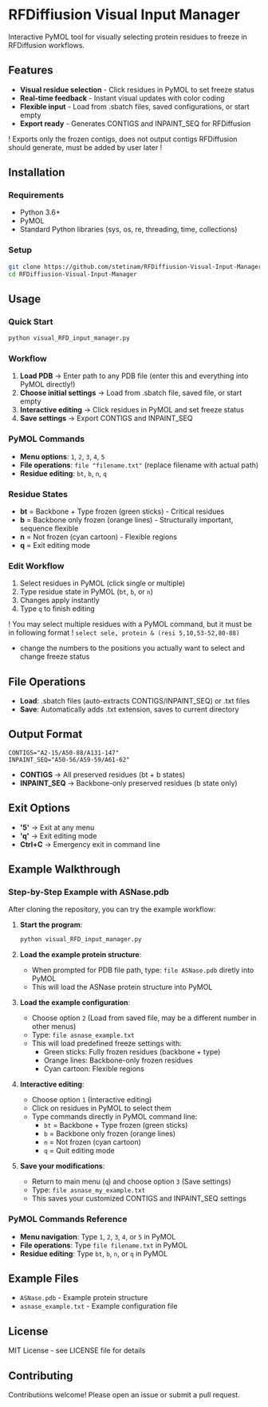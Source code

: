 # RFDiffiusion Visual Input Manager

Interactive PyMOL tool for visually selecting protein residues to freeze in RFDiffusion workflows.

## Features

- **Visual residue selection** - Click residues in PyMOL to set freeze status
- **Real-time feedback** - Instant visual updates with color coding
- **Flexible input** - Load from .sbatch files, saved configurations, or start empty
- **Export ready** - Generates CONTIGS and INPAINT_SEQ for RFDiffusion

! Exports only the frozen contigs, does not output contigs RFDiffusion should generate, must be added by user later !

## Installation

### Requirements
- Python 3.6+
- PyMOL
- Standard Python libraries (sys, os, re, threading, time, collections)

### Setup
```bash
git clone https://github.com/stetinam/RFDiffiusion-Visual-Input-Manager.git
cd RFDiffiusion-Visual-Input-Manager
```

## Usage

### Quick Start
```bash
python visual_RFD_input_manager.py
```

### Workflow
1. **Load PDB** → Enter path to any PDB file (enter this and everything into PyMOL directly!)
2. **Choose initial settings** → Load from .sbatch file, saved file, or start empty
3. **Interactive editing** → Click residues in PyMOL and set freeze status
4. **Save settings** → Export CONTIGS and INPAINT_SEQ

### PyMOL Commands
- **Menu options**: `1`, `2`, `3`, `4`, `5`
- **File operations**: `file "filename.txt"` (replace filename with actual path)
- **Residue editing**: `bt`, `b`, `n`, `q`

### Residue States
- **bt** = Backbone + Type frozen (green sticks) - Critical residues
- **b** = Backbone only frozen (orange lines) - Structurally important, sequence flexible
- **n** = Not frozen (cyan cartoon) - Flexible regions
- **q** = Exit editing mode

### Edit Workflow
1. Select residues in PyMOL (click single or multiple)
2. Type residue state in PyMOL (`bt`, `b`, or `n`)
3. Changes apply instantly
4. Type `q` to finish editing

! You may select multiple residues with a PyMOL command, but it must be in following format !
`select sele, protein & (resi 5,10,53-52,80-88)`
- change the numbers to the positions you actually want to select and change freeze status

## File Operations
- **Load**: .sbatch files (auto-extracts CONTIGS/INPAINT_SEQ) or .txt files
- **Save**: Automatically adds .txt extension, saves to current directory

## Output Format
```
CONTIGS="A2-15/A50-88/A131-147"
INPAINT_SEQ="A50-56/A59-59/A61-62"
```

- **CONTIGS** → All preserved residues (bt + b states)
- **INPAINT_SEQ** → Backbone-only preserved residues (b state only)

## Exit Options
- **'5'** → Exit at any menu
- **'q'** → Exit editing mode
- **Ctrl+C** → Emergency exit in command line

## Example Walkthrough

### Step-by-Step Example with ASNase.pdb

After cloning the repository, you can try the example workflow:

1. **Start the program**:
   ```bash
   python visual_RFD_input_manager.py
   ```

2. **Load the example protein structure**:
   - When prompted for PDB file path, type: `file ASNase.pdb` diretly into PyMOL
   - This will load the ASNase protein structure into PyMOL

3. **Load the example configuration**:
   - Choose option `2` (Load from saved file, may be a different number in other menus)
   - Type: `file asnase_example.txt`
   - This will load predefined freeze settings with:
     - Green sticks: Fully frozen residues (backbone + type)
     - Orange lines: Backbone-only frozen residues
     - Cyan cartoon: Flexible regions

4. **Interactive editing**:
   - Choose option `1` (Interactive editing)
   - Click on residues in PyMOL to select them
   - Type commands directly in PyMOL command line:
     - `bt` = Backbone + Type frozen (green sticks)
     - `b` = Backbone only frozen (orange lines)  
     - `n` = Not frozen (cyan cartoon)
     - `q` = Quit editing mode

5. **Save your modifications**:
   - Return to main menu (`q`) and choose option `3` (Save settings)
   - Type: `file asnase_my_example.txt`
   - This saves your customized CONTIGS and INPAINT_SEQ settings

### PyMOL Commands Reference
- **Menu navigation**: Type `1`, `2`, `3`, `4`, or `5` in PyMOL
- **File operations**: Type `file filename.txt` in PyMOL 
- **Residue editing**: Type `bt`, `b`, `n`, or `q` in PyMOL

## Example Files
- `ASNase.pdb` - Example protein structure
- `asnase_example.txt` - Example configuration file

## License
MIT License - see LICENSE file for details

## Contributing
Contributions welcome! Please open an issue or submit a pull request.
